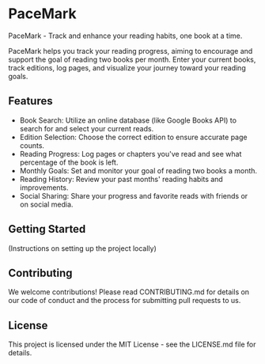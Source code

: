 # PaceMark
PaceMark - Track and enhance your reading habits, one book at a time.


PaceMark helps you track your reading progress, aiming to encourage and support the goal of reading two books per month. Enter your current books, track editions, log pages, and visualize your journey toward your reading goals.

## Features

- Book Search: Utilize an online database (like Google Books API) to search for and select your current reads.
- Edition Selection: Choose the correct edition to ensure accurate page counts.
- Reading Progress: Log pages or chapters you've read and see what percentage of the book is left.
- Monthly Goals: Set and monitor your goal of reading two books a month.
- Reading History: Review your past months' reading habits and improvements.
- Social Sharing: Share your progress and favorite reads with friends or on social media.

## Getting Started

(Instructions on setting up the project locally)

## Contributing

We welcome contributions! Please read CONTRIBUTING.md for details on our code of conduct and the process for submitting pull requests to us.

## License

This project is licensed under the MIT License - see the LICENSE.md file for details.

